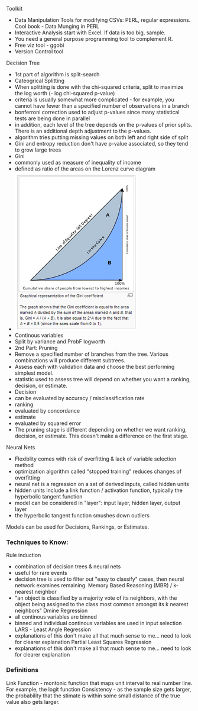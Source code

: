 Toolkit
- Data Manipulation Tools for modifying CSVs: PERL, regular expressions.  Cool book - Data Munging in PERL
- Interactive Analysis start with Excel.  If data is too big, sample.
- You need a general purpose programming tool to complement R.  
- Free viz tool - ggobi
- Version Control tool

Decision Tree
- 1st part of algorithm is split-search
 - Cateogrical Splitting
  - When splitting is done with the chi-squared criteria, split to maximize the log worth (- log chi-squared p-value)
   - criteria is usually somewhat more complicated - for example, you cannot have fewer than a specified number of observations in a branch
   - bonferroni correction used to adjust p-values since many statistical tests are being done in parallel
   - in addition, each level of the tree depends on the p-values of prior splits.  There is an additional depth adjustment to the p-values. 
  - algorithm tries putting missing values on both left and right side of split
  - Gini and entropy reduction don't have p-value associated, so they tend to grow large trees
  - Gini
   - commonly used as measure of inequality of income
   - defined as ratio of the areas on the Lorenz curve diagram
   - ![img](screenshots/gini.PNG)
 - Continous variables 
  - Split by variance and ProbF logworth
- 2nd Part: Pruning
 - Remove a specified number of branches from the tree.  Various combinations will produce different subtrees.  
 - Assess each with validation data and choose the best performing simplest model.
 - statistic used to assess tree will depend on whether you want a ranking, decision, or estimate.
  - Decision
   - can be evaluated by accuracy / misclassification rate
  - ranking
   - evaluated by concordance
  - estimate
   - evaluated by squared error
  - The pruning stage is different depending on whether we want ranking, decision, or estimate.  This doesn't make a difference on the first stage.

Neural Nets
- Flexiblity comes with risk of overfitting & lack of variable selection method
- optimization algorithm called "stopped training" reduces changes of overfitting
- neural net is a regression on a set of derived inputs, called hidden units
- hidden units include a link function / activation function, typically the hyperbolic tangent function
- model can be considered in "layer": input layer, hidden layer, output layer
- the hyperbolic tangent function smushes down outliers

Models can be used for Decisions, Rankings, or Estimates.

### Techniques to Know:
Rule induction
- combination of decision trees & neural nets
- useful for rare events
- decision tree is used to filter out "easy to classify" cases, then neural network examines remaining.
Memory Based Reasoning (MBR) / k-nearest neighbor
- "an object is classified by a majority vote of its neighbors, with the object being assigned to the class most common amongst its k nearest neighbors"
Dmine Regression
- all continous variables are binned
- binned and individual continous variables are used in input selection
LARS - Least Angle Regression
- explanations of this don't make all that much sense to me... need to look for clearer explanation
Partial Least Squares Regression
- explanations of this don't make all that much sense to me... need to look for clearer explanation

### Definitions
Link Function - montonic function that maps unit interval to real number line.  For example, the logit function
Consistency - as the sample size gets larger, the probability that the stimate is within some small distance of the true value also gets larger.
